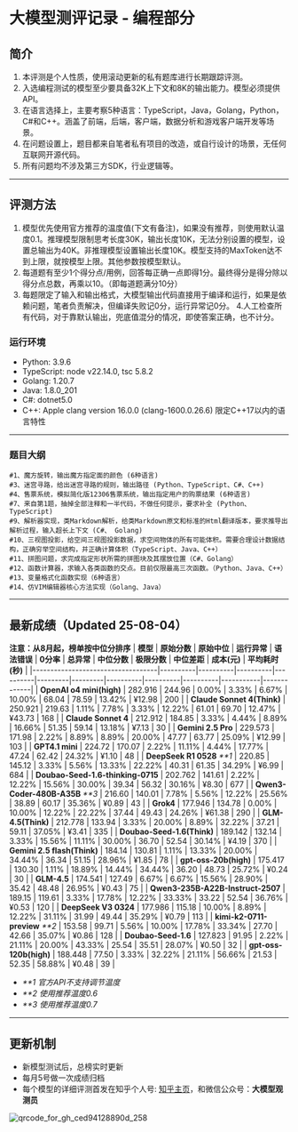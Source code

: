 
# 大模型测评记录 - 编程部分

## 简介
1. 本评测是个人性质，使用滚动更新的私有题库进行长期跟踪评测。
2. 入选编程测试的模型至少要具备32K上下文和8K的输出能力。模型必须提供API。
3. 在语言选择上，主要考察5种语言：TypeScript，Java，Golang，Python，C#和C++。涵盖了前端，后端，客户端，数据分析和游戏客户端开发等场景。
4. 在问题设置上，题目都来自笔者私有项目的改造，或自行设计的场景，无任何互联网开源代码。
5. 所有问题均不涉及第三方SDK，行业逻辑等。

---

## 评测方法
1. 模型优先使用官方推荐的温度值(下文有备注)，如果没有推荐，则使用默认温度0.1。推理模型限制思考长度30K，输出长度10K，无法分别设置的模型，设置总输出为40K。非推理模型设置输出长度10K。模型支持的MaxToken达不到上限，就按模型上限。其他参数按模型默认。
2. 每道题有至少1个得分点/用例，回答每正确一点即得1分。最终得分是得分除以得分点总数，再乘以10。（即每道题满分10分）
3. 每题限定了输入和输出格式，大模型输出代码直接用于编译和运行，如果是依赖问题，笔者负责解决，但编译失败记0分，运行异常记0分。
4.人工检查所有代码，对于靠默认输出，兜底值混分的情况，即使答案正确，也不计分。

### 运行环境
* Python: 3.9.6
* TypeScript: node v22.14.0,  tsc  5.8.2
* Golang: 1.20.7
* Java: 1.8.0_201
* C#: dotnet5.0
* C++: Apple clang version 16.0.0 (clang-1600.0.26.6) 限定C++17以内的语言特性
---
### 题目大纲
```
#1、魔方旋转，输出魔方指定面的颜色 (6种语言)
#3、迷宫寻路，给出迷宫寻路的规则，输出路径 (Python、TypeScript、C#、C++)
#4、售票系统，模拟简化版12306售票系统，输出指定用户的购票结果 (6种语言)
#7、来自第1题，抽掉全部注释和一半代码，不做任何提示，要求补全 (Python、TypeScript)
#9、解析器实现，类Markdown解析，给类Markdown原文和标准的Html翻译版本，要求推导出解析过程，输入超长上下文 (C#、 Golang)
#10、三视图投影，给空间三视图投影数据，求空间物体的所有可能体积。需要合理设计数据结构，正确穷举空间结构，并正确计算体积（TypeScript、Java、C++）
#11、拼图问题，求完成指定形状所需的拼图块及其摆放位置（C#、Golang）
#12、函数计算器，求输入各类函数的交点。目前仅限最高三次函数。（Python、Java、C++）
#13、变量格式化函数实现（6种语言）
#14、仿VIM编辑器核心方法实现（Golang、Java）
```
---
## 最新成绩（Updated 25-08-04）
**注意：从8月起，榜单按中位分排序**
| **模型**                            | **原始分数** | **原始中位** | **运行异常** | **语法错误** | **0分率** | **总异常** | **中位分数** | **极限分数** | **中位差距** | **成本(元)** | **平均耗时(秒)** |
|-----------------------------------|----------|----------|----------|----------|---------|---------|----------|----------|----------|-----------|-------------|
| **OpenAI o4 mini(high)**          | 282.916  | 244.96   | 0.00%    | 3.33%    | 6.67%   | 10.00%  | 68.04    | 78.59    | 13.42%   | ¥12.98    | 200         |
| **Claude Sonnet 4(Think)**        | 250.921  | 219.63   | 1.11%    | 7.78%    | 3.33%   | 12.22%  | 61.01    | 69.70    | 12.47%   | ¥43.73    | 168         |
| **Claude Sonnet 4**               | 212.912  | 184.85   | 3.33%    | 4.44%    | 8.89%   | 16.66%  | 51.35    | 59.14    | 13.18%   | ¥7.13     | 30          |
| **Gemini 2.5 Pro**                | 229.573  | 171.98   | 2.22%    | 8.89%    | 8.89%   | 20.00%  | 47.77    | 63.77    | 25.09%   | ¥12.99    | 103         |
| **GPT4.1 mini**                   | 224.72   | 170.07   | 2.22%    | 11.11%   | 4.44%   | 17.77%  | 47.24    | 62.42    | 24.32%   | ¥1.10     | 48          |
| **DeepSeek R1 0528**    _**1_          | 220.85   | 145.12   | 3.33%    | 5.56%    | 13.33%  | 22.22%  | 40.31    | 61.35    | 34.29%   | ¥6.99     | 684         |
| **Doubao-Seed-1.6-thinking-0715** | 202.762  | 141.61   | 2.22%    | 12.22%   | 15.56%  | 30.00%  | 39.34    | 56.32    | 30.16%   | ¥8.30     | 677         |
| **Qwen3-Coder-480B-A35B** _**3_         | 216.60   | 140.01   | 7.78%    | 5.56%    | 12.22%  | 25.56%  | 38.89    | 60.17    | 35.36%   | ¥0.89     | 43          |
| **Grok4**                         | 177.946  | 134.78   | 0.00%    | 10.00%   | 12.22%  | 22.22%  | 37.44    | 49.43    | 24.26%   | ¥61.38    | 290         |
| **GLM-4.5(Think)**                | 212.778  | 133.94   | 3.33%    | 20.00%   | 8.89%   | 32.22%  | 37.21    | 59.11    | 37.05%   | ¥3.41     | 335         |
| **Doubao-Seed-1.6(Think)**        | 189.142  | 132.14   | 3.33%    | 15.56%   | 11.11%  | 30.00%  | 36.70    | 52.54    | 30.14%   | ¥4.19     | 370         |
| **Gemini 2.5 flash(Think)**       | 184.14   | 130.81   | 1.11%    | 13.33%   | 20.00%  | 34.44%  | 36.34    | 51.15    | 28.96%   | ¥1.85     | 78          |
| **gpt-oss-20b(high)**             | 175.417 | 130.30 | 1.11% | 18.89% | 14.44% | 34.44% | 36.20 | 48.73 | 25.72% | ¥0.24 | 30 |
| **GLM-4.5**                       | 174.541  | 127.49   | 6.67%    | 6.67%    | 15.56%  | 28.90%  | 35.42    | 48.48    | 26.95%   | ¥0.43     | 75          |
| **Qwen3-235B-A22B-Instruct-2507** | 189.15   | 119.61   | 3.33%    | 17.78%   | 12.22%  | 33.33%  | 33.22    | 52.54    | 36.76%   | ¥0.53     | 120         |
| **DeepSeek V3 0324**              | 177.986  | 115.18   | 10.00%   | 8.89%    | 12.22%  | 31.11%  | 31.99    | 49.44    | 35.29%   | ¥0.79     | 113         |
| **kimi-k2-0711-preview**  _**2_        | 153.58   | 99.71    | 5.56%    | 10.00%   | 17.78%  | 33.34%  | 27.70    | 42.66    | 35.07%   | ¥0.86     | 128         |
| **Doubao-Seed-1.6**               | 127.823  | 91.95    | 2.22%    | 21.11%   | 20.00%  | 43.33%  | 25.54    | 35.51    | 28.07%   | ¥0.50     | 32          |
| **gpt-oss-120b(high)** | 188.448 | 77.50 | 3.33% | 32.22% | 21.11% | 56.66% | 21.53 | 52.35 | 58.88% | ¥0.48 | 39 |

* _**1 官方API不支持调节温度_
* _**2 使用推荐温度0.6_
* _**3 使用推荐温度0.7_
---

## 更新机制
* 新模型测试后，总榜实时更新
* 每月5号做一次成绩归档
* 每个模型的详细评测首发在知乎个人号: [知乎主页](https://www.zhihu.com/people/toyama)，和微信公众号：**大模型观测员**

![qrcode_for_gh_ced94128890d_258](https://github.com/user-attachments/assets/c624c1db-7821-4f45-98da-5fac0bc34f4d)



